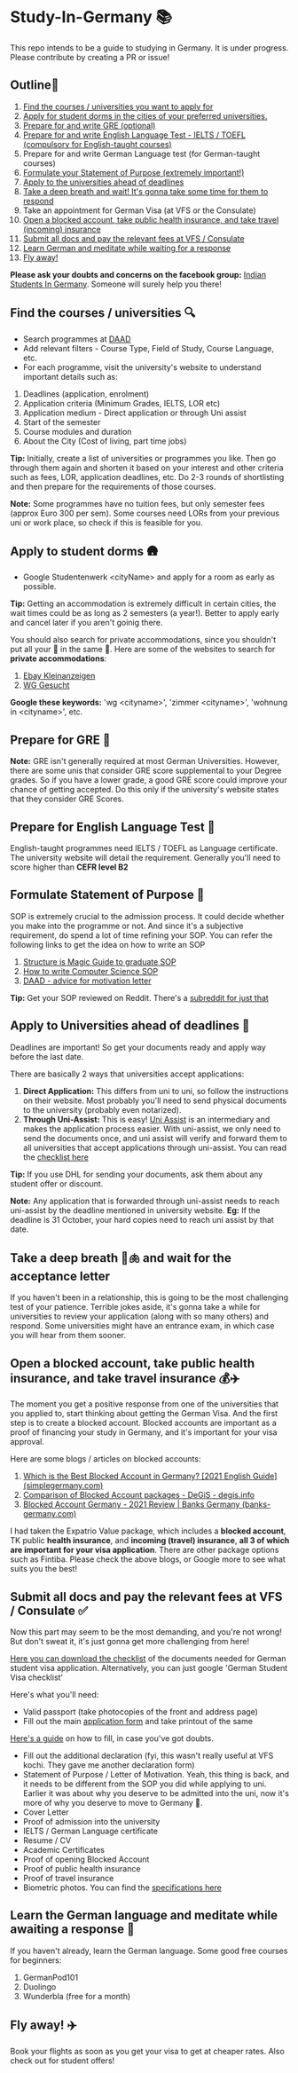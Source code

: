 # Study-In-Germany 📚
This repo intends to be a guide to studying in Germany. It is under progress. Please contribute by creating a PR or issue! 

## Outline📝
1. [Find the courses / universities you want to apply for](https://github.com/Sanjay-George/Study-In-Germany#find-the-courses--universities-)
2. [Apply for student dorms in the cities of your preferred universities.](https://github.com/Sanjay-George/Study-In-Germany#apply-to-student-dorms-)
3. [Prepare for and write GRE (optional)](https://github.com/Sanjay-George/Study-In-Germany#prepare-for-gre-)
4. [Prepare for and write English Language Test - IELTS / TOEFL (compulsory for English-taught courses)](https://github.com/Sanjay-George/Study-In-Germany#prepare-for-english-language-test-)
5. Prepare for and write German Language test (for German-taught courses)
6. [Formulate your Statement of Purpose (extremely important!)](https://github.com/Sanjay-George/Study-In-Germany#formulate-statement-of-purpose-)
7. [Apply to the universities ahead of deadlines](https://github.com/Sanjay-George/Study-In-Germany#apply-to-universities-ahead-of-deadlines-)
8. [Take a deep breath and wait! It's gonna take some time for them to respond](https://github.com/Sanjay-George/Study-In-Germany#take-a-deep-breath--and-wait-for-the-acceptance-letter)
9. Take an appointment for German Visa (at VFS or the Consulate)
10. [Open a blocked account, take public health insurance, and take travel (incoming) insurance](https://github.com/Sanjay-George/Study-In-Germany#open-a-blocked-account-take-public-health-insurance-and-take-travel-insurance-%EF%B8%8F)
11. [Submit all docs and pay the relevant fees at VFS / Consulate](https://github.com/Sanjay-George/Study-In-Germany#submit-all-docs-and-pay-the-relevant-fees-at-vfs--consulate-)
12. [Learn German and meditate while waiting for a response](https://github.com/Sanjay-George/Study-In-Germany#learn-the-german-language-and-meditate-while-awaiting-a-response-)
13. [Fly away!](https://github.com/Sanjay-George/Study-In-Germany#fly-away-%EF%B8%8F)  

**Please ask your doubts and concerns on the facebook group:** [Indian Students In Germany](https://www.facebook.com/groups/www.unitutor.de/). Someone will surely help you there!

## Find the courses / universities 🔍
* Search programmes at [DAAD](https://www2.daad.de/deutschland/studienangebote/international-programmes/en/result/)
* Add relevant filters - Course Type, Field of Study, Course Language, etc.
* For each programme, visit the university's website to understand important details such as:
1. Deadlines (application, enrolment)
2. Application criteria (Minimum Grades, IELTS, LOR etc)
3. Application medium - Direct application or through Uni assist
4. Start of the semester
5. Course modules and duration
6. About the City (Cost of living, part time jobs)


**Tip:** Initially, create a list of universities or programmes you like. Then go through them again and shorten it based on your interest and other criteria such as fees, LOR, application deadlines, etc. Do 2-3 rounds of shortlisting and then prepare for the requirements of those courses.

**Note:** Some programmes have no tuition fees, but only semester fees (approx Euro 300 per sem). Some courses need LORs from your previous uni or work place, so check if this is feasible for you.


## Apply to student dorms 🛖
* Google Studentenwerk \<cityName\> and apply for a room as early as possible. 

**Tip:** Getting an accommodation is extremely difficult in certain cities, the wait times could be as long as 2 semesters (a year!). Better to apply early and cancel later if you aren't goinig there.

You should also search for private accommodations, since you shouldn't put all your 🥚 in the same 🛒. 
Here are some of the websites to search for **private accommodations**:
1. [Ebay Kleinanzeigen](https://www.ebay-kleinanzeigen.de/)
2. [WG Gesucht](https://www.wg-gesucht.de/)

**Google these keywords:** 'wg \<cityname\>', 'zimmer \<cityname\>', 'wohnung in \<cityname\>', etc.
  
## Prepare for GRE 📕
**Note:** GRE isn't generally required at most German Universities. However, there are some unis that consider GRE score supplemental to your Degree grades. So if you have a lower grade, a good GRE score could improve your chance of getting accepted. Do this only if the university's website states that they consider GRE Scores.  

## Prepare for English Language Test 📗
English-taught programmes need IELTS / TOEFL as Language certificate. The university website will detail the requirement. Generally you'll need to score higher than **CEFR level B2**

## Formulate Statement of Purpose 🤥
SOP is extremely crucial to the admission process. It could decide whether you make into the programme or not. And since it's a subjective requirement, do spend a lot of time refining your SOP. You can refer the following links to get the idea on how to write an SOP
1. [Structure is Magic Guide to graduate SOP](http://writeivy.com/structure-is-magic-a-guide-to-the-graduate-sop/)
2. [How to write Computer Science SOP](https://writeivy.com/how-to-write-your-computer-science-statement-of-purpose/)
3. [DAAD - advice for motivation letter](https://www2.daad.de/medien/deutschland/stipendien/formulare/advice-for-motivation-letter.pdf)

**Tip:** Get your SOP reviewed on Reddit. There's a [subreddit for just that](https://www.reddit.com/r/StatementOfPurpose/)

## Apply to Universities ahead of deadlines 📅
Deadlines are important! So get your documents ready and apply way before the last date.

There are basically 2 ways that universities accept applications:
1. **Direct Application:** This differs from uni to uni, so follow the instructions on their website. Most probably you'll need to send physical documents to the university (probably even notarized).
2. **Through Uni-Assist:** This is easy! [Uni Assist](https://my.uni-assist.de/) is an intermediary and makes the application process easier. With uni-assist, we only need to send the documents once, and uni assist will verify and forward them to all universities that accept applications through uni-assist. You can read the [checklist here](https://www.uni-assist.de/tools/checklisten/)

**Tip:** If you use DHL for sending your documents, ask them about any student offer or discount. 

**Note:** Any application that is forwarded through uni-assist needs to reach uni-assist by the deadline mentioned in university website. **Eg:** If the deadline is 31 October, your hard copies need to reach uni assist by that date.

## Take a deep breath 😤🫁 and wait for the acceptance letter
If you haven't been in a relationship, this is going to be the most challenging test of your patience. Terrible jokes aside, it's gonna take a while for universities to review your application (along with so many others) and respond. Some universities might have an entrance exam, in which case you will hear from them sooner.

## Open a blocked account, take public health insurance, and take travel insurance 💰✈️
The moment you get a positive response from one of the universities that you applied to, start thinking about getting the German Visa. And the first step is to create a blocked account. Blocked accounts are important as a proof of financing your study in Germany, and it's important for your visa approval. 

Here are some blogs / articles on blocked accounts:
1. [Which is the Best Blocked Account in Germany? [2021 English Guide] (simplegermany.com)](https://www.simplegermany.com/best-blocked-account-germany/)
2. [Comparison of Blocked Account packages - DeGiS - degis.info](https://www.degis.info/blocked-account/comparison-blocked-account-packages/)
3. [Blocked Account Germany - 2021 Review | Banks Germany (banks-germany.com)](https://banks-germany.com/blocked-account-germany#what-is-a-blocked-account)

I had taken the Expatrio Value package, which includes a **blocked account**, TK public **health insurance**, and **incoming (travel) insurance**, **all 3 of which are important for your visa application**. There are other package options such as Fintiba. Please check the above blogs, or Google more to see what suits you the best!


## Submit all docs and pay the relevant fees at VFS / Consulate ✅
Now this part may seem to be the most demanding, and you're not wrong! But don't sweat it, it's just gonna get more challenging from here!  

[Here you can download the checklist](https://india.diplo.de/blob/1862506/802672af6cafefeb9c1ebf3d4568cf88/student-data.pdf) of the documents needed for German student visa application. Alternatively, you can just google 'German Student Visa checklist'

Here's what you'll need:
* Valid passport (take photocopies of the front and address page)
* Fill out the main [application form](https://videx-national.diplo.de/videx/visum-erfassung/#/videx-langfristiger-aufenthalt) and take printout of the same

[Here's a guide](https://edubao.azurewebsites.net/blog/how-to-fill-in-the-german-visa-application-form-2020/) on how to fill, in case you've got doubts.

*  Fill out the additional declaration (fyi, this wasn't really useful at VFS kochi. They gave me another declaration form)
*  Statement of Purpose / Letter of Motivation. Yeah, this thing is back, and it needs to be different from the SOP you did while applying to uni. Earlier it was about why you deserve to be admitted into the uni, now it's more of why you deserve to move to Germany 😬.  
*  Cover Letter
*  Proof of admission into the university
*  IELTS / German Language certificate
*  Resume / CV
*  Academic Certificates
*  Proof of opening Blocked Account
*  Proof of public health insurance
*  Proof of travel insurance
*  Biometric photos. You can find the [specifications here](https://www.germany-visa.org/visa-photo-requirements/)

## Learn the German language and meditate while awaiting a response 🏫
If you haven't already, learn the German language. Some good free courses for beginners:
1. GermanPod101
2. Duolingo
3. Wunderbla (free for a month)

## Fly away! ✈️
Book your flights as soon as you get your visa to get at cheaper rates. Also check out for student offers!





